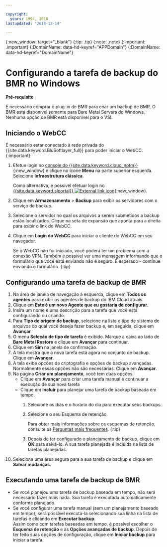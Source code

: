 ```yaml
---

copyright:
  years: 1994, 2018
lastupdated: "2018-12-14"

---
```

{:new_window: target="_blank"}
{:tip: .tip}
{:note: .note}
{:important: .important}
{:DomainName: data-hd-keyref="APPDomain"}
{:DomainName: data-hd-keyref="DomainName"}

# Configurando a tarefa de backup do BMR no Windows

**Pré-requisito**

É necessário comprar o plug-in de BMR para criar um backup de BMR. O BMR está disponível somente para
Bare Metal Servers do Windows. Nenhuma opção de BMR está disponível para o VSI.

## Iniciando o WebCC

É necessário estar conectado à rede privada do {{site.data.keyword.BluSoftlayer_full}} para poder iniciar
o WebCC.
{:important}

1. Efetue login no [console do {{site.data.keyword.cloud_notm}}](https://{DomainName}/catalog/){:new_window} e
clique no ícone **Menu** na parte superior esquerda. Selecione **Infraestrutura clássica**.

   Como alternativa, é possível efetuar login no [{{site.data.keyword.slportal}} ![External link icon](../../icons/launch-glyph.svg "External link icon")](https://control.softlayer.com/){:new_window}.
2. Clique em **Armazenamento** > **Backup** para exibir os
servidores com o serviço de backup.
3. Selecione o servidor no qual os arquivos a serem submetidos a backup estão localizados. Clique na seta de expansão que aponta para a direita para exibir o link do WebCC.
4. Clique em **Login do WebCC** para iniciar o cliente do WebCC em seu navegador.

   Se o WebCC não for iniciado, você poderá ter um problema com a conexão VPN. Também é possível ver uma mensagem informando que o formulário que você está enviando não é seguro. É esperado - continue enviando o formulário.
   {:tip}

## Configurando uma tarefa de backup de BMR

1. Na área de janela de navegação à esquerda, clique em **Todos os agentes** para exibir os
agentes de backup do IBM Cloud atuais.
2. Clique em **Este é um novo Agente que eu gostaria de configurar**.
3. Insira um nome e uma descrição para a tarefa que você está configurando ou criando.
4. Para **Tipo de origem de backup**, selecione na lista o tipo de sistema de arquivos do qual você deseja fazer backup e, em seguida, clique em **Avançar**
5. O menu **Seleção de tipo de tarefa** é exibido. Marque a caixa ao lado de
**Bare Metal Restore** e clique em **Avançar** para continuar.
6. Clique em **Sim** na janela de confirmação.
7. A tela mostra que a nova tarefa está agora no conjunto de backup. Clique em **Avançar**.
8. A tela exibe opções de criptografia e opções de backup avançadas. Normalmente essas opções não são necessárias. Clique em **Avançar**.   
9. Na página **Criar um planejamento**, você tem duas opções.
   - Clique em **Avançar** para criar uma tarefa manual e continuar a execução de sua nova tarefa
   - Clique em **Incluir** para planejar uma tarefa de backup baseada em tempo.
     1. Selecione os dias e o horário do dia para executar seus backups.
     2. Selecione o seu Esquema de retenção.

        Para obter mais informações sobre os esquemas de retenção, consulte as [Perguntas mais
frequentes](faqs.html).
        {:tip}
     3. Depois de ter configurado o planejamento de backup, clique em **OK** para salvá-lo. A sua tarefa planejada é incluída na lista de tarefas planejadas.
10. Selecione uma área segura para a sua tarefa de backup e clique em **Salvar mudanças**.


## Executando uma tarefa de backup de BMR

  - Se você planejou uma tarefa de backup baseada em tempo, não será necessário fazer mais nada. Sua tarefa é executada automaticamente conforme planejado.
  - Se você configurar uma tarefa manual (sem um planejamento baseado em tempo), será possível executá-la selecionando sua linha na lista de tarefas e clicando em **Executar backup**. <br/> Assim como com tarefas baseadas em tempo, é possível escolher o **Esquema de retenção** e as **Opções avançadas de backup**. Depois de ter feito suas opções de configuração, clique em **Iniciar backup** para iniciar a tarefa.
